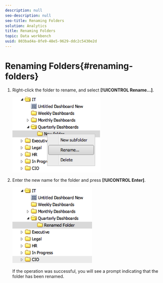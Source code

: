 ```yaml
---
description: null
seo-description: null
seo-title: Renaming Folders
solution: Analytics
title: Renaming Folders
topic: Data workbench
uuid: 803bad4a-8fe9-48e5-9629-ddc2c5430e2d
---
```


# Renaming Folders{#renaming-folders}

1. Right-click the folder to rename, and select **[!UICONTROL Rename…]**.

   ![](assets/rename.png)

1. Enter the new name for the folder and press **[!UICONTROL Enter]**.

   ![](assets/renamed_folder.png)

   If the operation was successful, you will see a prompt indicating that the folder has been renamed. 
